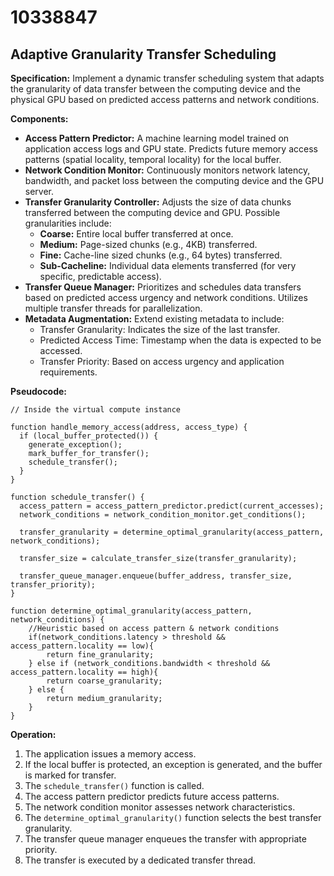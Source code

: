# 10338847

## Adaptive Granularity Transfer Scheduling

**Specification:** Implement a dynamic transfer scheduling system that adapts the granularity of data transfer between the computing device and the physical GPU based on predicted access patterns and network conditions.

**Components:**

*   **Access Pattern Predictor:** A machine learning model trained on application access logs and GPU state. Predicts future memory access patterns (spatial locality, temporal locality) for the local buffer.
*   **Network Condition Monitor:** Continuously monitors network latency, bandwidth, and packet loss between the computing device and the GPU server.
*   **Transfer Granularity Controller:**  Adjusts the size of data chunks transferred between the computing device and GPU.  Possible granularities include:
    *   **Coarse:** Entire local buffer transferred at once.
    *   **Medium:** Page-sized chunks (e.g., 4KB) transferred.
    *   **Fine:** Cache-line sized chunks (e.g., 64 bytes) transferred.
    *   **Sub-Cacheline:**  Individual data elements transferred (for very specific, predictable access).
*   **Transfer Queue Manager:** Prioritizes and schedules data transfers based on predicted access urgency and network conditions.  Utilizes multiple transfer threads for parallelization.
*   **Metadata Augmentation:** Extend existing metadata to include:
    *   Transfer Granularity:  Indicates the size of the last transfer.
    *   Predicted Access Time:  Timestamp when the data is expected to be accessed.
    *   Transfer Priority:  Based on access urgency and application requirements.

**Pseudocode:**

```
// Inside the virtual compute instance

function handle_memory_access(address, access_type) {
  if (local_buffer_protected()) {
    generate_exception();
    mark_buffer_for_transfer();
    schedule_transfer();
  }
}

function schedule_transfer() {
  access_pattern = access_pattern_predictor.predict(current_accesses);
  network_conditions = network_condition_monitor.get_conditions();

  transfer_granularity = determine_optimal_granularity(access_pattern, network_conditions);

  transfer_size = calculate_transfer_size(transfer_granularity);

  transfer_queue_manager.enqueue(buffer_address, transfer_size, transfer_priority);
}

function determine_optimal_granularity(access_pattern, network_conditions) {
    //Heuristic based on access pattern & network conditions
    if(network_conditions.latency > threshold && access_pattern.locality == low){
        return fine_granularity;
    } else if (network_conditions.bandwidth < threshold && access_pattern.locality == high){
        return coarse_granularity;
    } else {
        return medium_granularity;
    }
}
```

**Operation:**

1.  The application issues a memory access.
2.  If the local buffer is protected, an exception is generated, and the buffer is marked for transfer.
3.  The `schedule_transfer()` function is called.
4.  The access pattern predictor predicts future access patterns.
5.  The network condition monitor assesses network characteristics.
6.  The `determine_optimal_granularity()` function selects the best transfer granularity.
7.  The transfer queue manager enqueues the transfer with appropriate priority.
8.  The transfer is executed by a dedicated transfer thread.